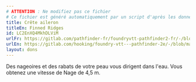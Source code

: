 ```yaml
---
# ATTENTION : Ne modifiez pas ce fichier
# Ce fichier est généré automatiquement par un script d'après les données du module Foundry VTT officiel et de sa traduction
title: Crête aileron
titleEn: Finned Ridges
id: LC2EnXQ4MkhDLViM
urlFr: https://gitlab.com/pathfinder-fr/foundryvtt-pathfinder2-fr/-/blob/master/data/feats/LC2EnXQ4MkhDLViM.htm
urlEn: https://gitlab.com/hooking/foundry-vtt---pathfinder-2e/-/blob/master/packs/data/feats.db/finned-ridges.json
layout: dons
---
```

Des nageoires et des rabats de votre peau vous dirigent dans l'eau. Vous obtenez une vitesse de Nage de 4,5 m.
